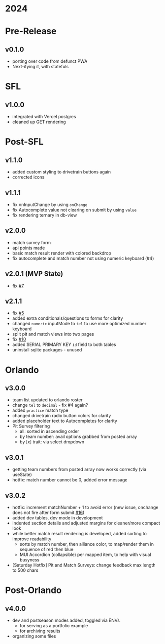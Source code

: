 # 2024
# Pre-Release
## v0.1.0
- porting over code from defunct PWA
- Next-ifying it, with statefuls

# SFL
## v1.0.0
- integrated with Vercel postgres
- cleaned up GET rendering

# Post-SFL
## v1.1.0
- added custom styling to drivetrain buttons again
- corrected icons

## v1.1.1
- fix onInputChange by using `onChange`
- fix Autocomplete value not clearing on submit by using `value`
- fix rendering ternary in db-view

## v2.0.0
- match survey form
- api points made
- basic match result render with colored backdrop
- fix autocomplete and match number not using numeric keyboard (#4)

## v2.0.1 (MVP State)
- fix [#7](https://github.com/arifire21/744-survey/issues/7)

## v2.1.1
- fix [#5](https://github.com/arifire21/744-survey/issues/5)
- added extra conditionals/questions to forms for clarity
- changed `numeric` inputMode to `tel` to use more optimized number keyboard
- split pit and match views into two pages
- fix [#10](https://github.com/arifire21/744-survey/issues/10)
- added SERIAL PRIMARY KEY `id` field to both tables
- uninstall sqlite packages - unused

# Orlando
## v3.0.0
- team list updated to orlando roster
- change `tel` to `decimal` - fix #4 again?
- added `practice` match type
- changed drivetrain radio button colors for clarity
- added placeholder text to Autocompletes for clarity
- Pit Survey filtering
    - all: sorted in ascending order
    - by team number: avail options grabbed from posted array
    - by [x] trait: via select dropdown

## v3.0.1
- getting team numbers from posted array now works correctly (via useState)
- hotfix: match number cannot be 0, added error message

## v3.0.2
- hotfix: increment matchNumber + 1 to avoid error (new issue, onchange does not fire after form submit [#16](https://github.com/arifire21/744-survey/issues/16))
- added dev tables, dev mode in development
- indented section details and adjusted margins for cleaner/more compact look
- while better match result rendering is developed, added sorting to improve readability
    - sorts by match number, then alliance color, to map/render them in sequence of red then blue
    - MUI Accordion (collapsible) per mapped item, to help with visual busyness
- [Saturday Hotfix] Pit and Match Surveys: change feedback max length to 500 chars

# Post-Orlando
## v4.0.0
- dev and postseason modes added, toggled via ENVs
    - for serving as a portfolio example
    - for archiving results
- organizing some files